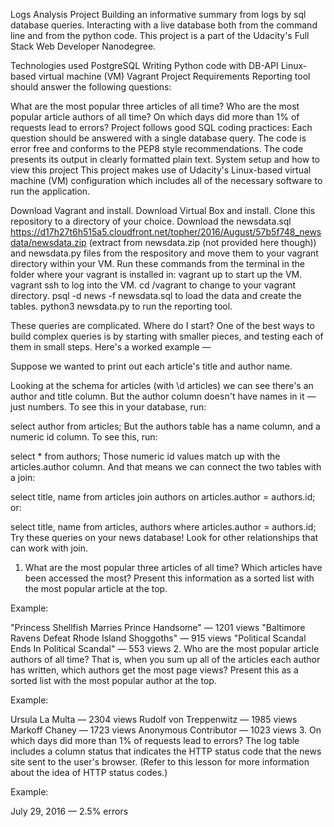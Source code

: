 
Logs Analysis Project
Building an informative summary from logs by sql database queries. Interacting with a live database both from the command line and from the python code. This project is a part of the Udacity's Full Stack Web Developer Nanodegree.

Technologies used
PostgreSQL
Writing Python code with DB-API
Linux-based virtual machine (VM) Vagrant
Project Requirements
Reporting tool should answer the following questions:

What are the most popular three articles of all time?
Who are the most popular article authors of all time?
On which days did more than 1% of requests lead to errors?
Project follows good SQL coding practices: Each question should be answered with a single database query.
The code is error free and conforms to the PEP8 style recommendations.
The code presents its output in clearly formatted plain text.
System setup and how to view this project
This project makes use of Udacity's Linux-based virtual machine (VM) configuration which includes all of the necessary software to run the application.

Download Vagrant and install.
Download Virtual Box and install.
Clone this repository to a directory of your choice.
Download the newsdata.sql https://d17h27t6h515a5.cloudfront.net/topher/2016/August/57b5f748_newsdata/newsdata.zip (extract from newsdata.zip (not provided here though)) and newsdata.py files from the respository and move them to your vagrant directory within your VM.
Run these commands from the terminal in the folder where your vagrant is installed in:
vagrant up to start up the VM.
vagrant ssh to log into the VM.
cd /vagrant to change to your vagrant directory.
psql -d news -f newsdata.sql to load the data and create the tables.
python3 newsdata.py to run the reporting tool.

These queries are complicated. Where do I start?
One of the best ways to build complex queries is by starting with smaller pieces, and testing each of them in small steps. Here's a worked example —

Suppose we wanted to print out each article's title and author name.

Looking at the schema for articles (with \d articles) we can see there's an author and title column. But the author column doesn't have names in it — just numbers. To see this in your database, run:

select author from articles;
But the authors table has a name column, and a numeric id column. To see this, run:

select * from authors;
Those numeric id values match up with the articles.author column. And that means we can connect the two tables with a join:

select title, name
from articles join authors
on articles.author = authors.id;
or:

select title, name
from articles, authors
where articles.author = authors.id;
Try these queries on your news database! Look for other relationships that can work with join.




1. What are the most popular three articles of all time? Which articles have been accessed the most? Present this information as a sorted list with the most popular article at the top.

Example:

"Princess Shellfish Marries Prince Handsome" — 1201 views
"Baltimore Ravens Defeat Rhode Island Shoggoths" — 915 views
"Political Scandal Ends In Political Scandal" — 553 views
2. Who are the most popular article authors of all time? That is, when you sum up all of the articles each author has written, which authors get the most page views? Present this as a sorted list with the most popular author at the top.

Example:

Ursula La Multa — 2304 views
Rudolf von Treppenwitz — 1985 views
Markoff Chaney — 1723 views
Anonymous Contributor — 1023 views
3. On which days did more than 1% of requests lead to errors? The log table includes a column status that indicates the HTTP status code that the news site sent to the user's browser. (Refer to this lesson for more information about the idea of HTTP status codes.)

Example:

July 29, 2016 — 2.5% errors
